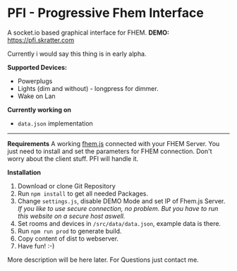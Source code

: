 # PFI - Progressive Fhem Interface
A socket.io based graphical interface for FHEM.
**DEMO:** https://pfi.skratter.com

Currently i would say this thing is in early alpha.

**Supported Devices:**
- Powerplugs
- Lights (dim and without) - longpress for dimmer.
- Wake on Lan

**Currently working on**
- `data.json` implementation

---

**Requirements**
  A working [fhem.js](https://github.com/winne27/fhem.js) connected with your FHEM Server. You just need to install and set the parameters for FHEM connection. Don't worry about the client stuff. PFI will handle it.

**Installation**
1. Download or clone Git Repository
2. Run `npm install` to get all needed Packages.
3. Change `settings.js`, disable DEMO Mode and set IP of Fhem.js Server. *If you like to use secure connection, no problem. But you have to run this website on a secure host aswell.*
4. Set rooms and devices in `/src/data/data.json`, example data is there.
5. Run `npm run prod` to generate build.
6. Copy content of dist to webserver.
7. Have fun! :-)

More description will be here later. For Questions just contact me.
